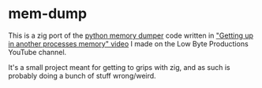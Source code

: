 # mem-dump

This is a zig port of the [python memory dumper](https://github.com/lowbyteproductions/memory-dumper) code written in ["Getting up in another processes memory" video](https://www.youtube.com/watch?v=0ihChIaN8d0) I made on the Low Byte Productions YouTube channel.

It's a small project meant for getting to grips with zig, and as such is probably doing a bunch of stuff wrong/weird.
